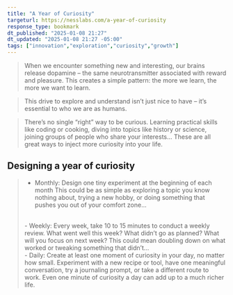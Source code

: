 ```yaml
---
title: "A Year of Curiosity"
targeturl: https://nesslabs.com/a-year-of-curiosity
response_type: bookmark
dt_published: "2025-01-08 21:27"
dt_updated: "2025-01-08 21:27 -05:00"
tags: ["innovation","exploration","curiosity","growth"]
---
```


> When we encounter something new and interesting, our brains release dopamine – the same neurotransmitter associated with reward and pleasure. This creates a simple pattern: the more we learn, the more we want to learn.

> This drive to explore and understand isn’t just nice to have – it’s essential to who we are as humans.

> There’s no single “right” way to be curious. Learning practical skills like coding or cooking, diving into topics like history or science, joining groups of people who share your interests… These are all great ways to inject more curiosity into your life.

## Designing a year of curiosity

> - Monthly: Design one tiny experiment at the beginning of each month This could be as simple as exploring a topic you know nothing about, trying a new hobby, or doing something that pushes you out of your comfort zone...  
> <br>
> - Weekly: Every week, take 10 to 15 minutes to conduct a weekly review. What went well this week? What didn’t go as planned? What will you focus on next week? This could mean doubling down on what worked or tweaking something that didn’t...  
> <br>
> - Daily: Create at least one moment of curiosity in your day, no matter how small. Experiment with a new recipe or tool, have one meaningful conversation, try a journaling prompt, or take a different route to work. Even one minute of curiosity a day can add up to a much richer life.
